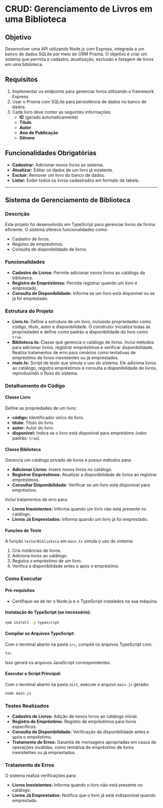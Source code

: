 # CRUD: Gerenciamento de Livros em uma Biblioteca

## Objetivo

Desenvolver uma API utilizando Node.js com Express, integrada a um banco de dados SQLite por meio do ORM Prisma. O objetivo é criar um sistema que permita o cadastro, atualização, exclusão e listagem de livros em uma biblioteca.

## Requisitos

1. Implementar os endpoints para gerenciar livros utilizando o framework Express.
2. Usar o Prisma com SQLite para persistência de dados no banco de dados.
3. Cada livro deve conter as seguintes informações:
   - **ID** (gerado automaticamente)
   - **Título**
   - **Autor**
   - **Ano de Publicação**
   - **Gênero**

## Funcionalidades Obrigatórias

- **Cadastrar:** Adicionar novos livros ao sistema.
- **Atualizar:** Editar os dados de um livro já existente.
- **Excluir:** Remover um livro do banco de dados.
- **Listar:** Exibir todos os livros cadastrados em formato de tabela.

---

## Sistema de Gerenciamento de Biblioteca

### Descrição

Este projeto foi desenvolvido em TypeScript para gerenciar livros de forma eficiente. O sistema oferece funcionalidades como:

- Cadastro de livros.
- Registro de empréstimos.
- Consulta de disponibilidade de livros.

### Funcionalidades

- **Cadastro de Livros:** Permite adicionar novos livros ao catálogo da biblioteca.
- **Registro de Empréstimos:** Permite registrar quando um livro é emprestado.
- **Consulta de Disponibilidade:** Informa se um livro está disponível ou se já foi emprestado.

### Estrutura do Projeto

- **Livro.ts:** Define a estrutura de um livro, incluindo propriedades como código, título, autor e disponibilidade. O construtor inicializa todas as propriedades e define como padrão a disponibilidade do livro como `true`.
- **Biblioteca.ts:** Classe que gerencia o catálogo de livros. Inclui métodos para adicionar livros, registrar empréstimos e verificar disponibilidade. Realiza tratamentos de erro para cenários como tentativas de empréstimo de livros inexistentes ou já emprestados.
- **main.ts:** Script de teste que simula o uso do sistema. Ele adiciona livros ao catálogo, registra empréstimos e consulta a disponibilidade de livros, reproduzindo o fluxo do sistema.

### Detalhamento do Código

#### Classe Livro

Define as propriedades de um livro:

- **código:** Identificador único do livro.
- **título:** Título do livro.
- **autor:** Autor do livro.
- **disponível:** Indica se o livro está disponível para empréstimo (valor padrão: `true`).

#### Classe Biblioteca

Gerencia um catálogo privado de livros e possui métodos para:

- **Adicionar Livros:** Inserir novos livros no catálogo.
- **Registrar Empréstimos:** Atualizar a disponibilidade de livros ao registrar empréstimos.
- **Consultar Disponibilidade:** Verificar se um livro está disponível para empréstimo.

Inclui tratamentos de erro para:

- **Livros Inexistentes:** Informa quando um livro não está presente no catálogo.
- **Livros Já Emprestados:** Informa quando um livro já foi emprestado.

#### Funções de Teste

A função `testarBiblioteca` em `main.ts` simula o uso do sistema:

1. Cria instâncias de livros.
2. Adiciona livros ao catálogo.
3. Registra o empréstimo de um livro.
4. Verifica a disponibilidade antes e após o empréstimo.

### Como Executar

#### Pré-requisitos

- Certifique-se de ter o Node.js e o TypeScript instalados na sua máquina.

#### Instalação do TypeScript (se necessário):

```bash
npm install -g typescript
```

#### Compilar os Arquivos TypeScript:

Com o terminal aberto na pasta `src`, compile os arquivos TypeScript com:

```bash
tsc
```

Isso gerará os arquivos JavaScript correspondentes.

#### Executar o Script Principal:

Com o terminal aberto na pasta `dist`, execute o arquivo `main.js` gerado:

```bash
node main.js
```

### Testes Realizados

- **Cadastro de Livros:** Adição de novos livros ao catálogo inicial.
- **Registro de Empréstimo:** Registro de empréstimos para livros específicos.
- **Consulta de Disponibilidade:** Verificação da disponibilidade antes e após o empréstimo.
- **Tratamento de Erros:** Garantia de mensagens apropriadas em casos de operações inválidas, como tentativa de empréstimo de livros inexistentes ou já emprestados.

### Tratamento de Erros

O sistema realiza verificações para:

- **Livros Inexistentes:** Informa quando o livro não está presente no catálogo.
- **Livros Já Emprestados:** Notifica que o livro já está indisponível quando emprestado.

